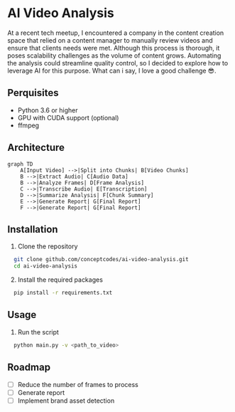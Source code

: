 # AI Video Analysis

At a recent tech meetup, I encountered a company in the content creation space that relied on a content manager to manually review videos and ensure that clients needs were met. Although this process is thorough, it poses scalability challenges as the volume of content grows. Automating the analysis could streamline quality control, so I decided to explore how to leverage AI for this purpose. What can i say, I love a good challenge 😎.

## Perquisites
- Python 3.6 or higher
- GPU with CUDA support (optional)
- ffmpeg

## Architecture
```mermaid
graph TD
    A[Input Video] -->|Split into Chunks| B[Video Chunks]
    B -->|Extract Audio| C[Audio Data]
    B -->|Analyze Frames| D[Frame Analysis]
    C -->|Transcribe Audio| E[Transcription]
    D -->|Summarize Analysis| F[Chunk Summary]
    E -->|Generate Report| G[Final Report]
    F -->|Generate Report| G[Final Report]
```

## Installation

1. Clone the repository
```bash
  git clone github.com/conceptcodes/ai-video-analysis.git
  cd ai-video-analysis
```

2. Install the required packages
```bash
  pip install -r requirements.txt
```

## Usage

1. Run the script
```bash
  python main.py -v <path_to_video>
```

## Roadmap
- [ ] Reduce the number of frames to process
- [ ] Generate report
- [ ] Implement brand asset detection
